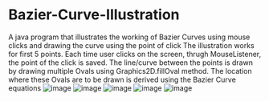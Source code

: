 # Bazier-Curve-Illustration
A java program that illustrates the working of Bazier Curves using mouse clicks and drawing the curve using the point of click
The illustration works for first 5 points.
Each time user clicks on the screen, thrugh MouseListener, the point of the click is saved.
The line/curve between the points is drawn by drawing multiple Ovals using Graphics2D.fillOval method.
The location where these Ovals are to be drawn is derived using the Bazier Curve equations
![image](https://user-images.githubusercontent.com/102716499/209106108-2ba889ca-c339-4bb8-bd3e-7e6e1e51b06a.png)
![image](https://user-images.githubusercontent.com/102716499/209106155-50792e0a-a77a-4bc3-9ea4-fd05c33e7a91.png)
![image](https://user-images.githubusercontent.com/102716499/209106203-c11db674-eab6-4523-b8e0-7ebeb567de59.png)
![image](https://user-images.githubusercontent.com/102716499/209106256-fa341272-e1ae-4efa-8c9e-e8104d243c0e.png)
![image](https://user-images.githubusercontent.com/102716499/209106307-87fc6a67-1795-4d87-a0be-5d982581acf7.png)
